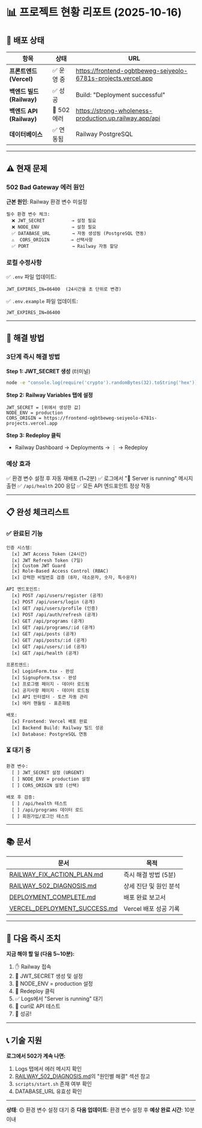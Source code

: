 # 📊 프로젝트 현황 리포트 (2025-10-16)

## 🎯 배포 상태

| 항목 | 상태 | URL |
|------|------|-----|
| **프론트엔드 (Vercel)** | ✅ 운영 중 | https://frontend-ogbtbeweg-seiyeolo-6781s-projects.vercel.app |
| **백엔드 빌드 (Railway)** | ✅ 성공 | Build: "Deployment successful" |
| **백엔드 API (Railway)** | 🔴 502 에러 | https://strong-wholeness-production.up.railway.app/api |
| **데이터베이스** | ✅ 연동됨 | Railway PostgreSQL |

---

## ⚠️ 현재 문제

### 502 Bad Gateway 에러 원인

**근본 원인**: Railway 환경 변수 미설정

```
필수 환경 변수 체크:
  ❌ JWT_SECRET          → 설정 필요
  ❌ NODE_ENV            → 설정 필요
  ✅ DATABASE_URL        → 자동 생성됨 (PostgreSQL 연동)
  ⚠️  CORS_ORIGIN        → 선택사항
  ✅ PORT                → Railway 자동 할당
```

### 로컬 수정사항

✅ `.env` 파일 업데이트:
```
JWT_EXPIRES_IN=86400  (24시간을 초 단위로 변경)
```

✅ `.env.example` 파일 업데이트:
```
JWT_EXPIRES_IN=86400
```

---

## 🔧 해결 방법

### 3단계 즉시 해결 방법

**Step 1: JWT_SECRET 생성** (터미널)
```bash
node -e "console.log(require('crypto').randomBytes(32).toString('hex'))"
```

**Step 2: Railway Variables 탭에 설정**
```
JWT_SECRET = [위에서 생성한 값]
NODE_ENV = production
CORS_ORIGIN = https://frontend-ogbtbeweg-seiyeolo-6781s-projects.vercel.app
```

**Step 3: Redeploy 클릭**
- Railway Dashboard → Deployments → ⋮ → Redeploy

### 예상 효과

✅ 환경 변수 설정 후 자동 재배포 (1~2분)
✅ 로그에서 "🚀 Server is running" 메시지 출현
✅ `/api/health` 200 응답
✅ 모든 API 엔드포인트 정상 작동

---

## 📋 완성 체크리스트

### ✅ 완료된 기능

```
인증 시스템:
  [x] JWT Access Token (24시간)
  [x] JWT Refresh Token (7일)
  [x] Custom JWT Guard
  [x] Role-Based Access Control (RBAC)
  [x] 강력한 비밀번호 검증 (8자, 대소문자, 숫자, 특수문자)

API 엔드포인트:
  [x] POST /api/users/register (공개)
  [x] POST /api/users/login (공개)
  [x] GET /api/users/profile (인증)
  [x] POST /api/auth/refresh (공개)
  [x] GET /api/programs (공개)
  [x] GET /api/programs/:id (공개)
  [x] GET /api/posts (공개)
  [x] GET /api/posts/:id (공개)
  [x] GET /api/users/:id (공개)
  [x] GET /api/health (공개)

프론트엔드:
  [x] LoginForm.tsx - 완성
  [x] SignupForm.tsx - 완성
  [x] 프로그램 페이지 - 데이터 로드됨
  [x] 공지사항 페이지 - 데이터 로드됨
  [x] API 인터셉터 - 토큰 자동 관리
  [x] 에러 핸들링 - 표준화됨

배포:
  [x] Frontend: Vercel 배포 완료
  [x] Backend Build: Railway 빌드 성공
  [x] Database: PostgreSQL 연동
```

### ⏳ 대기 중

```
환경 변수:
  [ ] JWT_SECRET 설정 (URGENT)
  [ ] NODE_ENV = production 설정
  [ ] CORS_ORIGIN 설정 (선택)

배포 후 검증:
  [ ] /api/health 테스트
  [ ] /api/programs 데이터 로드
  [ ] 회원가입/로그인 테스트
```

---

## 📚 문서

| 문서 | 목적 |
|------|------|
| [RAILWAY_FIX_ACTION_PLAN.md](./RAILWAY_FIX_ACTION_PLAN.md) | 즉시 해결 방법 (5분) |
| [RAILWAY_502_DIAGNOSIS.md](./RAILWAY_502_DIAGNOSIS.md) | 상세 진단 및 원인 분석 |
| [DEPLOYMENT_COMPLETE.md](./DEPLOYMENT_COMPLETE.md) | 배포 완료 보고서 |
| [VERCEL_DEPLOYMENT_SUCCESS.md](./VERCEL_DEPLOYMENT_SUCCESS.md) | Vercel 배포 성공 기록 |

---

## 🎯 다음 즉시 조치

**지금 해야 할 일 (다음 5~10분):**

1. ✋ Railway 접속
2. 🔑 JWT_SECRET 생성 및 설정
3. 🔧 NODE_ENV = production 설정
4. 🚀 Redeploy 클릭
5. ✅ Logs에서 "Server is running" 대기
6. 🧪 curl로 API 테스트
7. 🎉 성공!

---

## 📞 기술 지원

**로그에서 502가 계속 나면:**

1. Logs 탭에서 에러 메시지 확인
2. [RAILWAY_502_DIAGNOSIS.md](./RAILWAY_502_DIAGNOSIS.md)의 "원인별 해결" 섹션 참고
3. `scripts/start.sh` 존재 여부 확인
4. DATABASE_URL 유효성 확인

---

**상태**: 🟡 환경 변수 설정 대기 중
**다음 업데이트**: 환경 변수 설정 후
**예상 완료 시간**: 10분 이내
